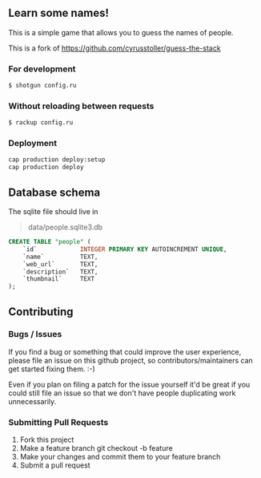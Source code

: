 ## Learn some names!

This is a simple game that allows you to guess the names of people.

This is a fork of https://github.com/cyrusstoller/guess-the-stack

### For development

```bash
$ shotgun config.ru
```

### Without reloading between requests

```bash
$ rackup config.ru
```

### Deployment

```bash
cap production deploy:setup
cap production deploy
```

## Database schema

The sqlite file should live in

> data/people.sqlite3.db

```sql
CREATE TABLE "people" (
	`id`			INTEGER PRIMARY KEY AUTOINCREMENT UNIQUE,
	`name`			TEXT,
	`web_url`		TEXT,
	`description`	TEXT,
	`thumbnail`		TEXT
);
```

## Contributing

### Bugs / Issues

If you find a bug or something that could improve the user experience, please file an issue on this github project, so contributors/maintainers can get started fixing them. :-)

Even if you plan on filing a patch for the issue yourself it'd be great if you could still file an issue so that we don't have people duplicating work unnecessarily.

### Submitting Pull Requests

1. Fork this project
2. Make a feature branch git checkout -b feature
3. Make your changes and commit them to your feature branch
4. Submit a pull request